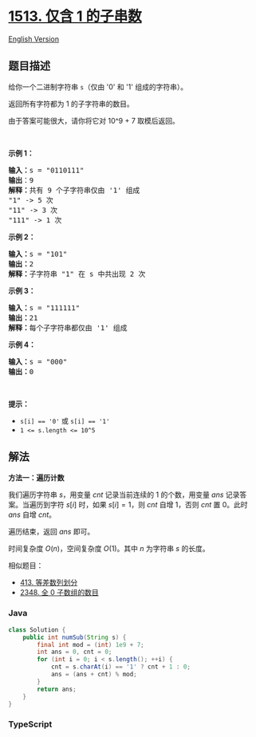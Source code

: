 # [1513. 仅含 1 的子串数](https://leetcode.cn/problems/number-of-substrings-with-only-1s)

[English Version](/solution/1500-1599/1513.Number%20of%20Substrings%20With%20Only%201s/README_EN.md)

## 题目描述

<!-- 这里写题目描述 -->

<p>给你一个二进制字符串 <code>s</code>（仅由 &#39;0&#39; 和 &#39;1&#39; 组成的字符串）。</p>

<p>返回所有字符都为 1 的子字符串的数目。</p>

<p>由于答案可能很大，请你将它对 10^9 + 7 取模后返回。</p>

<p>&nbsp;</p>

<p><strong>示例 1：</strong></p>

<pre><strong>输入：</strong>s = &quot;0110111&quot;
<strong>输出</strong>：9
<strong>解释：</strong>共有 9 个子字符串仅由 &#39;1&#39; 组成
&quot;1&quot; -&gt; 5 次
&quot;11&quot; -&gt; 3 次
&quot;111&quot; -&gt; 1 次</pre>

<p><strong>示例 2：</strong></p>

<pre><strong>输入：</strong>s = &quot;101&quot;
<strong>输出：</strong>2
<strong>解释：</strong>子字符串 &quot;1&quot; 在 s 中共出现 2 次
</pre>

<p><strong>示例 3：</strong></p>

<pre><strong>输入：</strong>s = &quot;111111&quot;
<strong>输出：</strong>21
<strong>解释：</strong>每个子字符串都仅由 &#39;1&#39; 组成
</pre>

<p><strong>示例 4：</strong></p>

<pre><strong>输入：</strong>s = &quot;000&quot;
<strong>输出：</strong>0
</pre>

<p>&nbsp;</p>

<p><strong>提示：</strong></p>

<ul>
	<li><code>s[i] == &#39;0&#39;</code> 或 <code>s[i] == &#39;1&#39;</code></li>
	<li><code>1 &lt;= s.length &lt;= 10^5</code></li>
</ul>

## 解法

**方法一：遍历计数**

我们遍历字符串 $s$，用变量 $cnt$ 记录当前连续的 1 的个数，用变量 $ans$ 记录答案。当遍历到字符 $s[i]$ 时，如果 $s[i] = 1$，则 $cnt$ 自增 1，否则 $cnt$ 置 0。此时 $ans$ 自增 $cnt$。

遍历结束，返回 $ans$ 即可。

时间复杂度 $O(n)$，空间复杂度 $O(1)$。其中 $n$ 为字符串 $s$ 的长度。

相似题目：

-   [413. 等差数列划分](/solution/0400-0499/0413.Arithmetic%20Slices/README.md)
-   [2348. 全 0 子数组的数目](/solution/2300-2399/2348.Number%20of%20Zero-Filled%20Subarrays/README.md)

### **Java**

```java
class Solution {
    public int numSub(String s) {
        final int mod = (int) 1e9 + 7;
        int ans = 0, cnt = 0;
        for (int i = 0; i < s.length(); ++i) {
            cnt = s.charAt(i) == '1' ? cnt + 1 : 0;
            ans = (ans + cnt) % mod;
        }
        return ans;
    }
}
```

### **TypeScript**
